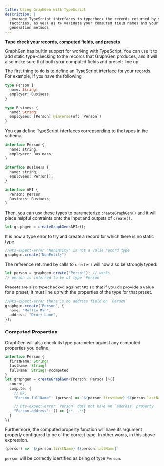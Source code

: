 ```yaml
---
title: Using GraphGen with TypeScript
description: |
  Leverage TypeScript interfaces to typecheck the records returned by your
  factories, as well as to validate your computed field names and your
  generation methods
---
```

**Type check your records, [computed][] fields, and [presets][]**

GraphGen has builtin support for working with TypeScript. You can use it to add
static type-checking to the records that GraphGen produces, and it will also
make sure that both your computed fields and presets line up.

The first thing to do is to define an TypeScript interface for your
records. For example, if you have the following:

```graphql
type Person {
  name: String!
  employer: Business
}

type Business {
  name: String!
  employees: [Person] @inverse(of: `Person`)
}
```

You can define TypeScript interfaces correpsonding to the types in the
schema.

```graphql
interface Person {
  name: string;
  employerr: Business;
}

interface Business {
  name: string;
  employees: Person[];
}

interface API {
  Person: Person;
  Business: Business;
}
```

Then, you can use these types to parameterize `createGraphGen()` and
it will place helpful contraints onto the input and outputs of
`create()`.

```ts
let graphgen = createGraphGen<API>();
```

It is now a type error to try and create a record for which there is
no static type.

```ts
//@ts-expect-error "NonEntity" is not a valid record type
graphgen.create("NonEntity")
```

The reference returned by calls to `create()` will now also be
strongly typed:

```ts
let person = graphgen.create("Person"); // works.
// person is inferred to be of type `Person`
```

Presets are also typechecked against `API` so that if you do provide a
value for a preset, it must line up with the properties of the type
for that preset.

```ts
//@ts-expect-error there is no address field on `Person`
graphgen.create("Person", {
  name: "Muffin Man",
  address: "Drury Lane",
});
```

### Computed Properties

GraphGen will also check its type parameter against any computed
properties you define.

```ts
interface Person {
  firstName: String!
  lastName: String!
  fullName: String! @computed
}
let graphgen = createGraphGen<{Person: Person }>({
  source,
  compute: {
    // Ok.
    "Person.fullName": (person) => `${person.firstName} ${person.lastName}`,

    // @ts-expect-error `Person` does not have an `address` property
    "Person.address": () => {/*...*/}
  }
})
```

Furthermore, the computed property function will have its argument
properly configured to be of the correct type. In other words, in this
above expression.

```ts
(person) => `${person.firstName} ${person.lastName}`
```

`person` will be correctly identified as being of type `Person`.

[computed]: docs/basics/computed
[presets]: docs/usage/presets
